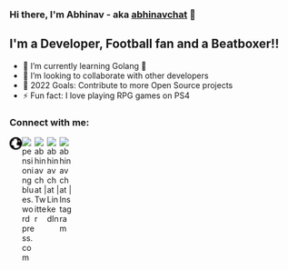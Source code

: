 ### Hi there, I'm Abhinav - aka [abhinavchat][website] 👋 

## I'm a Developer, Football fan and a Beatboxer!!

- 🌱 I’m currently learning Golang 🤣
- 👯 I’m looking to collaborate with other developers
- 🥅 2022 Goals: Contribute to more Open Source projects
- ⚡ Fun fact: I love playing RPG games on PS4

### Connect with me:

[<img align="left" alt="pensioningblues.wordpress.com" width="22px" src="https://raw.githubusercontent.com/iconic/open-iconic/master/svg/globe.svg" />][website]
[<img align="left" alt="pensioningblues.wordpress.com" width="22px" src="https://cdn.jsdelivr.net/npm/simple-icons@3.13.0/icons/wordpress.svg" />][blog]
[<img align="left" alt="abhinavchat | Twitter" width="22px" src="https://cdn.jsdelivr.net/npm/simple-icons@v3/icons/twitter.svg" />][twitter]
[<img align="left" alt="abhinavchat | LinkedIn" width="22px" src="https://cdn.jsdelivr.net/npm/simple-icons@v3/icons/linkedin.svg" />][linkedin]
[<img align="left" alt="abhinavchat | Instagram" width="22px" src="https://cdn.jsdelivr.net/npm/simple-icons@v3/icons/instagram.svg" />][instagram]

<br />
<br />


[blog]: https://pensioningblues.wordpress.com/
[website]: https://abhinavchat.github.io/abhinavchat-portfolio/
[twitter]: https://twitter.com/abhinavchat
[instagram]: https://www.instagram.com/abhinavchat/
[linkedin]: https://www.linkedin.com/in/abhinavchat/